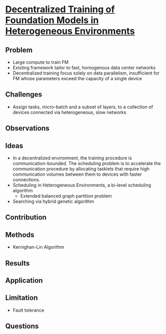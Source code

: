 # [Decentralized Training of Foundation Models in Heterogeneous Environments](https://proceedings.neurips.cc/paper_files/paper/2022/file/a37d615b61f999a5fa276adb14643476-Paper-Conference.pdf)
## Problem
- Large compute to train FM
- Existing framework tailor to fast, homogenous data center networks
- Decentralized training focus solely on data parallelism, insufficient for FM whose parameters exceed the capacity of a single device
## Challenges
- Assign tasks, micro-batch and a subset of layers, to a collection of devices connected via heterogeneous, slow networks
## Observations

## Ideas
- In a decentralized environment, the training procedure is communication-bounded. The scheduling problem is to accelerate the communication procedure by allocating tasklets that require high communication volumes between them to devices with faster connections.
- Scheduling in Heterogeneous Environments, a bi-level scheduling algorithm
    - Extended balanced graph partition problem
- Searching via hybrid genetic algorithm

## Contribution

## Methods
- Kernighan-Lin Algorithm
## Results

## Application

## Limitation
- Fault tolerance
## Questions